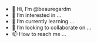 - 👋 Hi, I’m @beauregardm
- 👀 I’m interested in ...
- 🌱 I’m currently learning ...
- 💞️ I’m looking to collaborate on ...
- 📫 How to reach me ...

<!---
beauregardm/beauregardm is a ✨ special ✨ repository because its `README.md` (this file) appears on your GitHub profile.
You can click the Preview link to take a look at your changes.
--->
